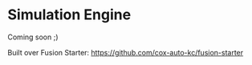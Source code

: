 # Simulation Engine
 
Coming soon ;)

Built over Fusion Starter: https://github.com/cox-auto-kc/fusion-starter